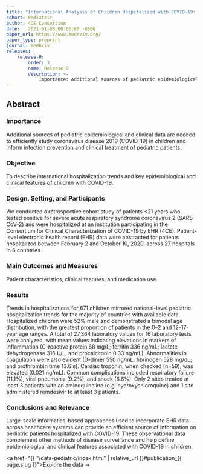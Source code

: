 ```yaml
---
title: "International Analysis of Children Hospitalized with COVID-19: Leveraging 4CE Electronic Health Record Data across 27 Hospitals in 6 Countries"
cohort: Pediatric
author: 4CE Consortium
date:   2021-01-08 00:00:00 -0500
paper_url: https://www.medrxiv.org/
paper_type: preprint
journal: medRxiv
releases:
    release-0:
        order: 3
        name: Release 0
        description: >-
            Importance: Additional sources of pediatric epidemiological and clinical data are needed to...
---
```


## Abstract

### Importance

Additional sources of pediatric epidemiological and clinical data are needed to efficiently study coronavirus disease 2019 (COVID-19) in children and inform infection prevention and clinical treatment of pediatric patients.

### Objective

To describe international hospitalization trends and key epidemiological and clinical features of children with COVID-19.

### Design, Setting, and Participants

We conducted a retrospective cohort study of patients <21 years who tested positive for severe acute respiratory syndrome coronavirus 2 (SARS-CoV-2)  and were hospitalized at an institution participating in the Consortium for Clinical Characterization of COVID-19 by EHR (4CE). Patient-level electronic health record (EHR) data were abstracted for patients hospitalized between February 2 and October 10, 2020, across 27 hospitals in 6 countries.

### Main Outcomes and Measures

Patient characteristics, clinical features, and medication use.

### Results

Trends in hospitalizations for 671 children mirrored national-level pediatric hospitalization trends for the majority of countries with available data. Hospitalized children were 52% male and demonstrated a bimodal age distribution, with the greatest proportion of patients in the 0–2 and 12–17-year age ranges. A total of 27,364 laboratory values for 16 laboratory tests were analyzed, with mean values indicating elevations in markers of inflammation (C-reactive protein 68 mg/L; ferritin 336 ng/mL; lactate dehydrogenase 316 U/L, and procalcitonin 0.33 ng/mL). Abnormalities in coagulation were also evident (D-dimer 550 ng/mL; fibrinogen 528 mg/dL; and prothrombin time 13.6 s). Cardiac troponin, when checked (n=59), was elevated (0.021 ng/mL). Common complications included respiratory failure (11.1%), viral pneumonia (9.2%), and shock (6.6%). Only 2 sites treated at least 3 patients with an aminoquinoline (e.g. hydroxychloroquine) and 1 site administered remdesivir to at least 3 patients. 

### Conclusions and Relevance

Large-scale informatics-based approaches used to incorporate EHR data across healthcare systems can provide an efficient source of information on pediatric patients hospitalized with COVID-19. These observational data complement other methods of disease surveillance and help define epidemiological and clinical features associated with COVID-19 in children. 


<a href="{{ "/data-pediatric/index.html" | relative_url }}#publication_{{ page.slug }}">Explore the data &rarr;</a>